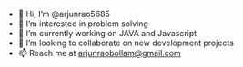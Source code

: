 - 👋 Hi, I’m @arjunrao5685
- 👀 I’m interested in problem solving
- 🌱 I’m currently working on JAVA and Javascript
- 💞️ I’m looking to collaborate on new development projects
- 📫 Reach me at arjunraobollam@gmail.com

<!---
arjunrao5685/arjunrao5685 is a ✨ special ✨ repository because its `README.md` (this file) appears on your GitHub profile.
You can click the Preview link to take a look at your changes.
--->
